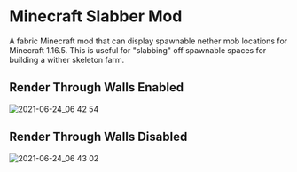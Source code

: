 # Minecraft Slabber Mod
A fabric Minecraft mod that can display spawnable nether mob locations for Minecraft 1.16.5. This is useful for "slabbing" off spawnable spaces for building a wither skeleton farm.

## Render Through Walls Enabled
![2021-06-24_06 42 54](https://user-images.githubusercontent.com/58671117/123253391-6d244b00-d4bb-11eb-9fd1-021fe67cc5b1.png)
## Render Through Walls Disabled
![2021-06-24_06 43 02](https://user-images.githubusercontent.com/58671117/123253399-6eee0e80-d4bb-11eb-830f-ffa4e2e8a305.png)

